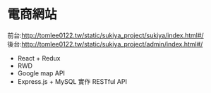 # 電商網站
前台:http://tomlee0122.tw/static/sukiya_project/sukiya/index.html#/    
後台:http://tomlee0122.tw/static/sukiya_project/admin/index.html#/
* React + Redux 
* RWD
* Google map API 
* Express.js + MySQL 實作 RESTful API
